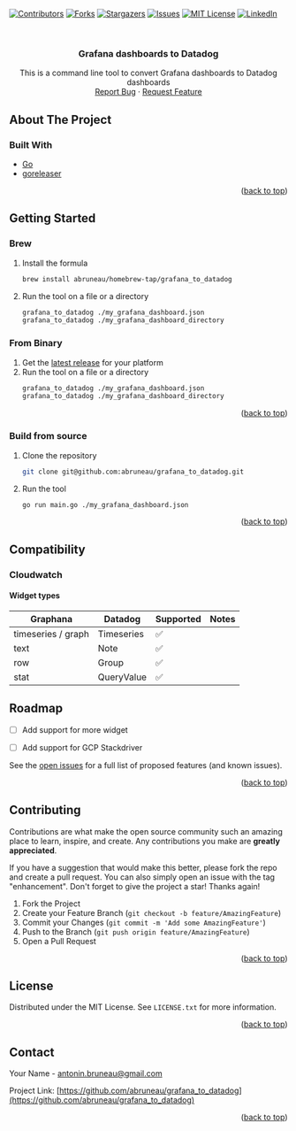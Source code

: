 <a name="readme-top"></a>

[![Contributors][contributors-shield]][contributors-url]
[![Forks][forks-shield]][forks-url]
[![Stargazers][stars-shield]][stars-url]
[![Issues][issues-shield]][issues-url]
[![MIT License][license-shield]][license-url]
[![LinkedIn][linkedin-shield]][linkedin-url]



<!-- PROJECT LOGO -->
<br />
<div align="center">
<h3 align="center">Grafana dashboards to Datadog</h3>

  <p align="center">
    This is a command line tool to convert Grafana dashboards to Datadog dashboards
    <br />
    <a href="https://github.com/abruneau/grafana_to_datadog/issues">Report Bug</a>
    ·
    <a href="https://github.com/abruneau/grafana_to_datadog/issues">Request Feature</a>
  </p>
</div>

<!-- ABOUT THE PROJECT -->
## About The Project
### Built With

* [Go](https://go.dev/)
* [goreleaser](https://goreleaser.com/)

<p align="right">(<a href="#readme-top">back to top</a>)</p>



<!-- GETTING STARTED -->
## Getting Started

### Brew

1. Install the formula
    ```sh
    brew install abruneau/homebrew-tap/grafana_to_datadog
    ```
2. Run the tool on a file or a directory
    ```sh
    grafana_to_datadog ./my_grafana_dashboard.json
    grafana_to_datadog ./my_grafana_dashboard_directory
    ```


### From Binary

1. Get the [latest release](https://github.com/abruneau/grafana_to_datadog/releases) for your platform
2. Run the tool on a file or a directory
    ```sh
    grafana_to_datadog ./my_grafana_dashboard.json
    grafana_to_datadog ./my_grafana_dashboard_directory
    ```

<p align="right">(<a href="#readme-top">back to top</a>)</p>


### Build from source

1. Clone the repository
   ```sh
   git clone git@github.com:abruneau/grafana_to_datadog.git
   ```
2. Run the tool
    ```sh
    go run main.go ./my_grafana_dashboard.json
    ```

<p align="right">(<a href="#readme-top">back to top</a>)</p>


## Compatibility

### Cloudwatch

#### Widget types

| Graphana           | Datadog    | Supported | Notes |
| ------------------ | ---------- | --------- | ----- |
| timeseries / graph | Timeseries | ✅         |       |
| text               | Note       | ✅         |       |
| row                | Group      | ✅         |       |
| stat               | QueryValue | ✅         |


<!-- ROADMAP -->
## Roadmap

- [ ] Add support for more widget
- [ ] Add support for GCP Stackdriver


See the [open issues](https://github.com/abruneau/grafana_to_datadog/issues) for a full list of proposed features (and known issues).

<p align="right">(<a href="#readme-top">back to top</a>)</p>



<!-- CONTRIBUTING -->
## Contributing

Contributions are what make the open source community such an amazing place to learn, inspire, and create. Any contributions you make are **greatly appreciated**.

If you have a suggestion that would make this better, please fork the repo and create a pull request. You can also simply open an issue with the tag "enhancement".
Don't forget to give the project a star! Thanks again!

1. Fork the Project
2. Create your Feature Branch (`git checkout -b feature/AmazingFeature`)
3. Commit your Changes (`git commit -m 'Add some AmazingFeature'`)
4. Push to the Branch (`git push origin feature/AmazingFeature`)
5. Open a Pull Request

<p align="right">(<a href="#readme-top">back to top</a>)</p>



<!-- LICENSE -->
## License

Distributed under the MIT License. See `LICENSE.txt` for more information.

<p align="right">(<a href="#readme-top">back to top</a>)</p>



<!-- CONTACT -->
## Contact

Your Name - antonin.bruneau@gmail.com

Project Link: [https://github.com/abruneau/grafana_to_datadog](https://github.com/abruneau/grafana_to_datadog)

<p align="right">(<a href="#readme-top">back to top</a>)</p>



<!-- MARKDOWN LINKS & IMAGES -->
<!-- https://www.markdownguide.org/basic-syntax/#reference-style-links -->
[contributors-shield]: https://img.shields.io/github/contributors/abruneau/grafana_to_datadog.svg?style=for-the-badge
[contributors-url]: https://github.com/abruneau/grafana_to_datadog/graphs/contributors
[forks-shield]: https://img.shields.io/github/forks/abruneau/grafana_to_datadog.svg?style=for-the-badge
[forks-url]: https://github.com/abruneau/grafana_to_datadog/network/members
[stars-shield]: https://img.shields.io/github/stars/abruneau/grafana_to_datadog.svg?style=for-the-badge
[stars-url]: https://github.com/abruneau/grafana_to_datadog/stargazers
[issues-shield]: https://img.shields.io/github/issues/abruneau/grafana_to_datadog.svg?style=for-the-badge
[issues-url]: https://github.com/abruneau/grafana_to_datadog/issues
[license-shield]: https://img.shields.io/github/license/abruneau/grafana_to_datadog.svg?style=for-the-badge
[license-url]: https://github.com/abruneau/grafana_to_datadog/blob/master/LICENSE.txt
[linkedin-shield]: https://img.shields.io/badge/-LinkedIn-black.svg?style=for-the-badge&logo=linkedin&colorB=555
[linkedin-url]: https://linkedin.com/in/antoninbruneau